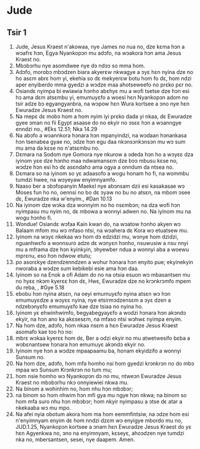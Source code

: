 # Jude

## Tsir 1

1. Jude, Jesus Kraest n'akowaa, nye James no nua no, dze kɛma hɔn a wɔafrɛ hɔn, Egya Nyankopɔn mu adɔfo, na wɔakora hɔn ama Jesus Kraest no.
2. Mbɔbɔrhu nye asomdwee nye dɔ ndɔɔ so mma hom.
3. Adɔfo, morobɔ mbɔdzen biara akyerɛw nkwagye a ɔyɛ hɛn nyina dze no ho asɛm abrɛ hom yi, ekehia so dɛ mekyerɛw botu hom fo dɛ, hom ndzi aper enyiberdo mma gyedzi a wɔdze maa ahotseweefo no prɛko pɛr no.
4. Osiandɛ nyimpa bi ewiawia hɔnho abɛhyɛ mu a wofi tsetse dze hɔn esi hɔ ama dɛm atsɛmbu yi, emumuyɛfo a woesi hɛn Nyankopɔn adom no tsir adze bɔ egyangyanbra, na wɔpow hɛn Wura kortsee a ɔno nye hɛn Ewuradze Jesus Kraest no.
5. Na mepɛ dɛ mobɔ hom a hom nyim iyi prɛko dada yi nkaa, dɛ Ewuradze gyee ɔman no fii Egypt asaase do no ekyir no ɔsɛɛ hɔn a wɔanngye enndzi no., #Eks 12.51; Nka 14.29
6. Na abɔfo a wɔannkora hɔnara hɔn mpanyindzi, na wɔdaan hɔnankasa hɔn tsenabea gyae no, ɔdze hɔn egu daa nkɔnsɔnkɔnsɔn mu wɔ sum mu ama da kɛse no n'atsɛmbu no.
7. Dɛmara na Sodom nye Gomora nye nkurow a ɔdeda hɔn ho a wɔyɛɛ dza iyinom yɛe dze hɔnho maa ndwamansɛm dze bɔɔ mbusu kɛse no, wɔdze hɔn esi hɔ dɛ asɛndahɔ ama ogya a onndum da ntsea no.
8. Dɛmara so na iyinom so yɛ adaasofo a wogu honam ho fi, na wommbu tumdzi hwee, na wɔyeyaw enyimnyamfo.
9. Naaso ber a ɔbɔfopanyin Maekɛl nye abɔnsam dzii esi kasakasae wɔ Moses fun ho no, oennsi no bo dɛ ɔyaw no bu no atsɛn, na mbom ɔsee dɛ, Ewuradze nka w'enyim., #Dan 10.13
10. Na iyinom dze wɔka dza wonnyim no ho nsɛmbɔn; na dza wofi hɔn nyimpasu mu nyim no, dɛ mbowa a wonnyi adwen no. Na iyinom mu na wogu hɔnho fi.
11. Wondue! Osiandɛ wɔfaa Kain kwan do, na wɔatow hɔnho akyen wɔ Balaam mfom mu wɔ mfaso ntsi, na wɔahera dɛ Kora wɔ etuatsew mu.
12. Iyinom na wɔyɛ nkekaa wɔ hom dɔ edzidzi mu, wɔnye hom dzidzi, nguanhwɛfo a wonnsuro adze dɛ wɔnyɛn hɔnho, nsuwusiw a nsu nnyi mu a mframa dze hɔn kyinkyin, ɔhyewber ndua a wonnyi aba a woewu mprɛnu, eso hɔn ndwow etutu;
13. po asorɛkye dzendzenndzen a wohur hɔnara hɔn enyito pue; ekyinekyin nworaba a wɔdze sum kebikebi esie ama hɔn daa.
14. Iyinom so na Enok a ofi Adam do no na otsia esuon wɔ mbasantsen mu no hyɛɛ nkɔm kyerɛɛ hɔn dɛ, Hwɛ, Ewuradze dze no krɔnkrɔmfo mpem du reba, , #Gye 5.18
15. ebobu hɔn nyina atsɛn, na oeyi emumuyɛfo nyina atsɛn wɔ hɔn emumuyɛdze a wɔyɛɛ nyina, nye etsirmɔdzensɛm a ɔyɛ dzen a ndzebɔnyɛfo emumuyɛfo kae dze tsiaa no nyina ho.
16. Iyinom yɛ ehwinhwimfo, begyabegyayɛfo a wodzi hɔnara hɔn akɔndɔ ekyir, na hɔn ano ka akɛsesɛm, na mfaso ntsi wɔhwɛ nyimpa enyim.
17. Na hom dze, adɔfo, hom nkaa nsɛm a hɛn Ewuradze Jesus Kraest asomafo kae too hɔ no:
18. mbrɛ wɔkaa kyerɛɛ hom dɛ, Ber a odzi ekyir no mu atwetwesifo bɛba a wɔbɛnantsew hɔnara hɔn emumuyɛ akɔndɔ ekyir no.
19. Iyinom nye hɔn a wɔdze mpaapaamu ba, honam ekyidzifo a wonnyi Sunsum no.
20. Na hom dze, adɔfo, hom mfa homho nsi hom gyedzi krɔnkrɔn no do mbɔ mpaa wɔ Sunsum Krɔnkrɔn no tum mu;
21. hom nsie homho wɔ Nyankopɔn dɔ no mu, ntweɔn Ewuradze Jesus Kraest no mbɔbɔrhu nkɔ onnyiewiei nkwa mu.
22. Na binom a wohinhim no, hom nhu hɔn mbɔbɔr;
23. na binom so hom nhwim hɔn mfi gya mu ngye hɔn nkwa; na binom so hom mfa suro nhu hɔn mbɔbɔr; hom nkyir nyimpasu a ɔtse dɛ atar a nkekaaba wɔ mu mpo.
24. Na afei nyia obotum akora hom ma hom eemmfintsiw, na ɔdze hom esi n'enyimnyam enyim dɛ hom nndzi dzɛm wɔ enyigye mbordo mu no,
JUD.1.25, Nyankopɔn kortsee a ɔnam hɛn Ewuradze Jesus Kraest do yɛ hɛn Agyenkwa no, ɔno na enyimnyam, kɛseyɛ, ahoɔdzen nye tumdzi nka no, mbersantsen, sesei, nye daapem. Amen.

